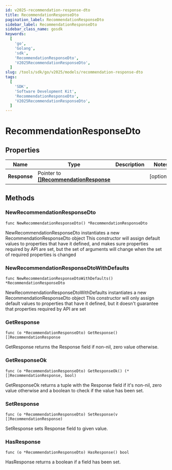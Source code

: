 ```yaml
---
id: v2025-recommendation-response-dto
title: RecommendationResponseDto
pagination_label: RecommendationResponseDto
sidebar_label: RecommendationResponseDto
sidebar_class_name: gosdk
keywords:
  [
    'go',
    'Golang',
    'sdk',
    'RecommendationResponseDto',
    'V2025RecommendationResponseDto',
  ]
slug: /tools/sdk/go/v2025/models/recommendation-response-dto
tags:
  [
    'SDK',
    'Software Development Kit',
    'RecommendationResponseDto',
    'V2025RecommendationResponseDto',
  ]
---
```


# RecommendationResponseDto

## Properties

| Name | Type | Description | Notes |
| --- | --- | --- | --- |
| **Response** | Pointer to [**[]RecommendationResponse**](recommendation-response) |  | [optional] |

## Methods

### NewRecommendationResponseDto

`func NewRecommendationResponseDto() *RecommendationResponseDto`

NewRecommendationResponseDto instantiates a new RecommendationResponseDto object This constructor will assign default values to properties that have it defined, and makes sure properties required by API are set, but the set of arguments will change when the set of required properties is changed

### NewRecommendationResponseDtoWithDefaults

`func NewRecommendationResponseDtoWithDefaults() *RecommendationResponseDto`

NewRecommendationResponseDtoWithDefaults instantiates a new RecommendationResponseDto object This constructor will only assign default values to properties that have it defined, but it doesn't guarantee that properties required by API are set

### GetResponse

`func (o *RecommendationResponseDto) GetResponse() []RecommendationResponse`

GetResponse returns the Response field if non-nil, zero value otherwise.

### GetResponseOk

`func (o *RecommendationResponseDto) GetResponseOk() (*[]RecommendationResponse, bool)`

GetResponseOk returns a tuple with the Response field if it's non-nil, zero value otherwise and a boolean to check if the value has been set.

### SetResponse

`func (o *RecommendationResponseDto) SetResponse(v []RecommendationResponse)`

SetResponse sets Response field to given value.

### HasResponse

`func (o *RecommendationResponseDto) HasResponse() bool`

HasResponse returns a boolean if a field has been set.
